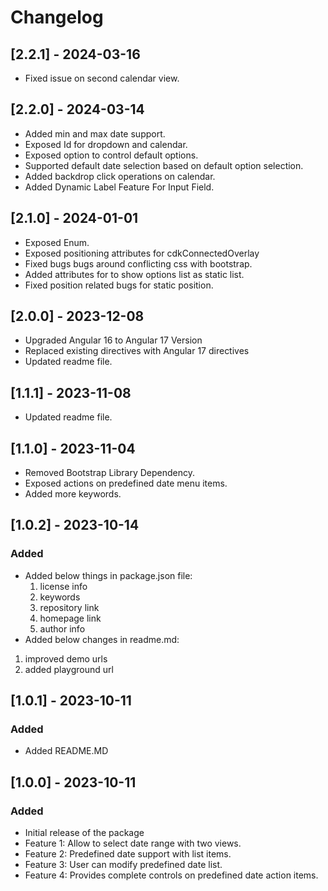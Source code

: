 # Changelog
## [2.2.1] - 2024-03-16
- Fixed issue on second calendar view.

## [2.2.0] - 2024-03-14
- Added min and max date support.
- Exposed Id for dropdown and calendar.
- Exposed option to control default options.
- Supported default date selection based on default option selection.
- Added backdrop click operations on calendar.
- Added Dynamic Label Feature For Input Field. 

## [2.1.0] - 2024-01-01
- Exposed Enum.
- Exposed positioning attributes for cdkConnectedOverlay
- Fixed bugs bugs around conflicting css with bootstrap.
- Added attributes for to show options list as static list.
- Fixed position related bugs for static position.

## [2.0.0] - 2023-12-08
- Upgraded Angular 16 to Angular 17 Version
- Replaced existing directives with Angular 17 directives
- Updated readme file.

## [1.1.1] - 2023-11-08
- Updated readme file.

## [1.1.0] - 2023-11-04

- Removed Bootstrap Library Dependency.
- Exposed actions on predefined date menu items.
- Added more keywords.

## [1.0.2] - 2023-10-14

### Added

- Added below things in package.json file:
  1.  license info
  2.  keywords
  3.  repository link
  4.  homepage link
  5.  author info
- Added below changes in readme.md:

1.  improved demo urls
2.  added playground url

## [1.0.1] - 2023-10-11

### Added

- Added README.MD

## [1.0.0] - 2023-10-11

### Added

- Initial release of the package
- Feature 1: Allow to select date range with two views.
- Feature 2: Predefined date support with list items.
- Feature 3: User can modify predefined date list.
- Feature 4: Provides complete controls on predefined date action items.
